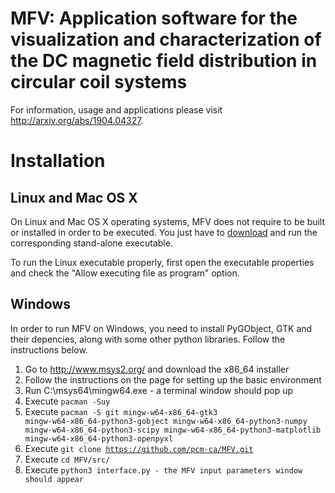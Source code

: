 # MFV: Application software for the visualization and characterization of the DC magnetic field distribution in circular coil systems

For information, usage and applications please visit http://arxiv.org/abs/1904.04327.


Installation
============

Linux and Mac OS X
-------------------

On Linux and Mac OS X operating systems, MFV does not require to be built or installed in order to be executed. You just have to <a href="https://github.com/pcm-ca/MFV/tree/master/Executables">download</a> and run the corresponding stand-alone executable.

To run the Linux executable properly, first open the executable properties and check the "Allow executing file as program" option.

Windows
-------

In order to run MFV on Windows, you need to install PyGObject, GTK and their depencies, along with some other python libraries. Follow the instructions below.

1. Go to http://www.msys2.org/ and download the x86_64 installer
2. Follow the instructions on the page for setting up the basic environment
3. Run C:\msys64\mingw64.exe - a terminal window should pop up
4. Execute <code>pacman -Suy</code>
5. Execute <code>pacman -S git mingw-w64-x86_64-gtk3 mingw-w64-x86_64-python3-gobject mingw-w64-x86_64-python3-numpy mingw-w64-x86_64-python3-scipy mingw-w64-x86_64-python3-matplotlib mingw-w64-x86_64-python3-openpyxl</code>
6. Execute <code>git clone https://github.com/pcm-ca/MFV.git</code>
7. Execute <code>cd MFV/src/</code>
8. Execute <code>python3 interface.py - the MFV input parameters window should appear</code>


